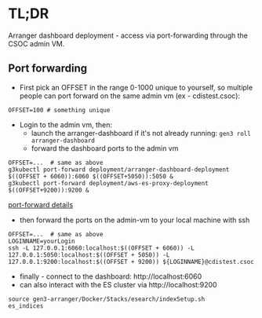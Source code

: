 # TL;DR

Arranger dashboard deployment - access via port-forwarding through the CSOC admin VM.

## Port forwarding

* First pick an OFFSET in the range 0-1000 unique to yourself, so multiple people can port forward on the same admin vm (ex - cdistest.csoc):
```
OFFSET=100 # something unique
```

* Login to the admin vm, then:
    - launch the arranger-dashboard if it's not already running: 
       `gen3 roll arranger-dashboard`
    - forward the dashboard ports to the admin vm
```
OFFSET=...  # same as above
g3kubectl port-forward deployment/arranger-dashboard-deployment $((OFFSET + 6060)):6060 $((OFFSET+5050)):5050 &
g3kubectl port-forward deployment/aws-es-proxy-deployment $((OFFSET+9200)):9200 &

```

[port-forward details](https://kubernetes.io/docs/tasks/access-application-cluster/port-forward-access-application-cluster/)

* then forward the ports on the admin-vm to your local machine with ssh

```
OFFSET=...  # same as above
LOGINNAME=yourLogin
ssh -L 127.0.0.1:6060:localhost:$((OFFSET + 6060)) -L 127.0.0.1:5050:localhost:$((OFFSET + 5050)) -L 127.0.0.1:9200:localhost:$((OFFSET + 9200)) ${LOGINNAME}@cdistest.csoc
```

* finally - connect to the dashboard: http://localhost:6060
* can also interact with the ES cluster via http://localhost:9200 
```
source gen3-arranger/Docker/Stacks/esearch/indexSetup.sh
es_indices
```
